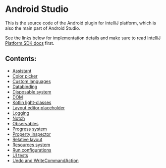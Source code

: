 # Android Studio

This is the source code of the Android plugin for IntelliJ platform, which is also the main part of Android Studio.

See the links below for implementation details and make sure to read
[IntelliJ Platform SDK docs](http://www.jetbrains.org/intellij/sdk/docs/welcome.html) first.

## Contents:
* [Assistant](assistant/src/com/android/tools/idea/assistant/README.md)
* [Color picker](android/src/com/android/tools/idea/ui/resourcechooser/colorpicker2/README.md)
* [Custom languages](android-lang/src/com/android/tools/idea/lang/README.md)
* [Databinding](android-lang-databinding/README.md)
* [Disposable system](android/docs/disposables.md)
* [DOM](android/src/org/jetbrains/android/dom/README.md)
* [Kotlin light-classes](android/docs/kotlin-light-classes.md)
* [Layout editor placeholder](designer/src/com/android/tools/idea/common/scene/README.md.html)
* [Logging](android/docs/logging.md)
* [Notch](designer/src/com/android/tools/idea/uibuilder/scene/target/README.md.html)
* [Observables](observable/src/com/android/tools/idea/observable/README.md)
* [Progress system](android/docs/progress.md)
* [Property inspector](designer/src/com/android/tools/idea/common/property2/README.md.html)
* [Relative layout](designer/src/com/android/tools/idea/uibuilder/handlers/relative/targets/README.md.html)
* [Resources system](android/src/com/android/tools/idea/res/README.md)
* [Run configurations](android/src/com/android/tools/idea/run/README.md)
* [UI tests](android-uitests/README.md)
* [Undo and WriteCommandAction](android/docs/undo.md)
